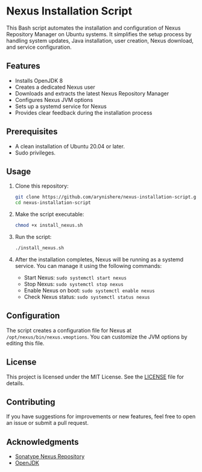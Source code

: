 
# Nexus Installation Script

This Bash script automates the installation and configuration of Nexus Repository Manager on Ubuntu systems. It simplifies the setup process by handling system updates, Java installation, user creation, Nexus download, and service configuration.

## Features

- Installs OpenJDK 8
- Creates a dedicated Nexus user
- Downloads and extracts the latest Nexus Repository Manager
- Configures Nexus JVM options
- Sets up a systemd service for Nexus
- Provides clear feedback during the installation process

## Prerequisites

- A clean installation of Ubuntu 20.04 or later.
- Sudo privileges.

## Usage

1. Clone this repository:

   ```bash
   git clone https://github.com/arynishere/nexus-installation-script.git
   cd nexus-installation-script
   ```

2. Make the script executable:

   ```bash
   chmod +x install_nexus.sh
   ```

3. Run the script:

   ```bash
   ./install_nexus.sh
   ```

4. After the installation completes, Nexus will be running as a systemd service. You can manage it using the following commands:

   - Start Nexus: `sudo systemctl start nexus`
   - Stop Nexus: `sudo systemctl stop nexus`
   - Enable Nexus on boot: `sudo systemctl enable nexus`
   - Check Nexus status: `sudo systemctl status nexus`

## Configuration

The script creates a configuration file for Nexus at `/opt/nexus/bin/nexus.vmoptions`. You can customize the JVM options by editing this file.

## License

This project is licensed under the MIT License. See the [LICENSE](LICENSE) file for details.

## Contributing

If you have suggestions for improvements or new features, feel free to open an issue or submit a pull request.

## Acknowledgments

- [Sonatype Nexus Repository](https://www.sonatype.com/nexus-repository-oss)
- [OpenJDK](https://openjdk.java.net/)
```

